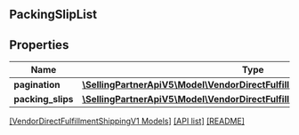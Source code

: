 ## PackingSlipList

## Properties

Name | Type | Description | Notes
------------ | ------------- | ------------- | -------------
**pagination** | [**\SellingPartnerApiV5\Model\VendorDirectFulfillmentShippingV1\Pagination**](Pagination.md) |  | [optional]
**packing_slips** | [**\SellingPartnerApiV5\Model\VendorDirectFulfillmentShippingV1\PackingSlip[]**](PackingSlip.md) |  | [optional]

[[VendorDirectFulfillmentShippingV1 Models]](../) [[API list]](../../Api) [[README]](../../../README.md)
